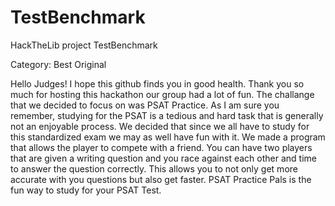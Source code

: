 # TestBenchmark
HackTheLib project TestBenchmark

Category: Best Original

Hello Judges! I hope this github finds you in good health. Thank you so much for hosting this hackathon our group had a lot of fun. The challange that we decided to focus on was PSAT Practice. As I am sure you remember, studying for the PSAT is a tedious and hard task that is generally not an enjoyable process. We decided that since we all have to study for this standardized exam we may as well have fun with it. We made a program that allows the player to compete with a friend. You can have two players that are given a writing question and you race against each other and time to answer the question correctly. This allows you to not only get more accurate with you questions but also get faster. PSAT Practice Pals is the fun way to study for your PSAT Test. 
